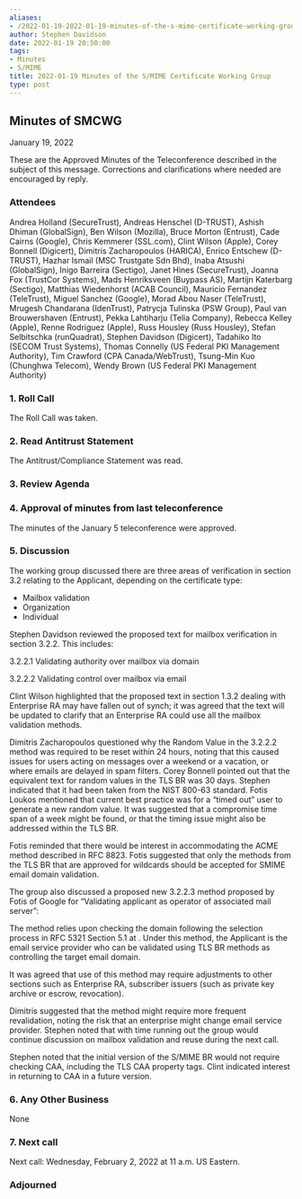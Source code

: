 ```yaml
---
aliases:
- /2022-01-19-2022-01-19-minutes-of-the-s-mime-certificate-working-group/
author: Stephen Davidson
date: 2022-01-19 20:50:00
tags:
- Minutes
- S/MIME
title: 2022-01-19 Minutes of the S/MIME Certificate Working Group
type: post
---
```


## Minutes of SMCWG 

January 19, 2022

These are the Approved Minutes of the Teleconference described in the subject of this message. Corrections and clarifications where needed are encouraged by reply.

### Attendees 

Andrea Holland (SecureTrust), Andreas Henschel (D-TRUST), Ashish Dhiman (GlobalSign), Ben Wilson (Mozilla), Bruce Morton (Entrust), Cade Cairns (Google), Chris Kemmerer (SSL.com), Clint Wilson (Apple), Corey Bonnell (Digicert), Dimitris Zacharopoulos (HARICA), Enrico Entschew (D-TRUST), Hazhar Ismail (MSC Trustgate Sdn Bhd), Inaba Atsushi (GlobalSign), Inigo Barreira (Sectigo), Janet Hines (SecureTrust), Joanna Fox (TrustCor Systems), Mads Henriksveen (Buypass AS), Martijn Katerbarg (Sectigo), Matthias Wiedenhorst (ACAB Council), Mauricio Fernandez (TeleTrust), Miguel Sanchez (Google), Morad Abou Naser (TeleTrust), Mrugesh Chandarana (IdenTrust), Patrycja Tulinska (PSW Group), Paul van Brouwershaven (Entrust), Pekka Lahtiharju (Telia Company), Rebecca Kelley (Apple), Renne Rodriguez (Apple), Russ Housley (Russ Housley), Stefan Selbitschka (runQuadrat), Stephen Davidson (Digicert), Tadahiko Ito (SECOM Trust Systems), Thomas Connelly (US Federal PKI Management Authority), Tim Crawford (CPA Canada/WebTrust), Tsung-Min Kuo (Chunghwa Telecom), Wendy Brown (US Federal PKI Management Authority)

### 1. Roll Call 

The Roll Call was taken.

### 2. Read Antitrust Statement 

The Antitrust/Compliance Statement was read.

### 3. Review Agenda 

### 4. Approval of minutes from last teleconference 

The minutes of the January 5 teleconference were approved.

### 5. Discussion 

The working group discussed there are three areas of verification in section 3.2 relating to the Applicant, depending on the certificate type:

- Mailbox validation
- Organization
- Individual

Stephen Davidson reviewed the proposed text for mailbox verification in section 3.2.2. This includes:

3.2.2.1 Validating authority over mailbox via domain

3.2.2.2 Validating control over mailbox via email

Clint Wilson highlighted that the proposed text in section 1.3.2 dealing with Enterprise RA may have fallen out of synch; it was agreed that the text will be updated to clarify that an Enterprise RA could use all the mailbox validation methods.

Dimitris Zacharopoulos questioned why the Random Value in the 3.2.2.2 method was required to be reset within 24 hours, noting that this caused issues for users acting on messages over a weekend or a vacation, or where emails are delayed in spam filters. Corey Bonnell pointed out that the equivalent text for random values in the TLS BR was 30 days. Stephen indicated that it had been taken from the NIST 800-63 standard. Fotis Loukos mentioned that current best practice was for a “timed out” user to generate a new random value. It was suggested that a compromise time span of a week might be found, or that the timing issue might also be addressed within the TLS BR.

Fotis reminded that there would be interest in accommodating the ACME method described in RFC 8823. Fotis suggested that only the methods from the TLS BR that are approved for wildcards should be accepted for SMIME email domain validation.

The group also discussed a proposed new 3.2.2.3 method proposed by Fotis of Google for “Validating applicant as operator of associated mail server”:

The method relies upon checking the domain following the selection process in RFC 5321 Section 5.1 at . Under this method, the Applicant is the email service provider who can be validated using TLS BR methods as controlling the target email domain.

It was agreed that use of this method may require adjustments to other sections such as Enterprise RA, subscriber issuers (such as private key archive or escrow, revocation).

Dimitris suggested that the method might require more frequent revalidation, noting the risk that an enterprise might change email service provider. Stephen noted that with time running out the group would continue discussion on mailbox validation and reuse during the next call.

Stephen noted that the initial version of the S/MIME BR would not require checking CAA, including the TLS CAA property tags. Clint indicated interest in returning to CAA in a future version.

### 6. Any Other Business 

None

### 7. Next call 

Next call: Wednesday, February 2, 2022 at 11 a.m. US Eastern.

### Adjourned